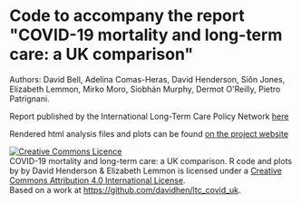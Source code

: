 # Code to accompany the report "COVID-19 mortality and long-term care: a UK comparison"

Authors: David Bell, Adelina Comas-Heras, David Henderson, Siôn Jones, Elizabeth Lemmon, Mirko Moro, Siobhán Murphy, Dermot O'Reilly, Pietro Patrignani. 

Report published by the International Long-Term Care Policy Network [here](https://ltccovid.org/2020/08/28/covid-19-mortality-and-long-term-care-a-uk-comparison/)

Rendered html analysis files and plots can be found [on the project website](https://davidhen.github.io/ltc_covid_uk/index.html)

<a rel="license" href="http://creativecommons.org/licenses/by/4.0/"><img alt="Creative Commons Licence" style="border-width:0" src="https://i.creativecommons.org/l/by/4.0/88x31.png" /></a><br /><span xmlns:dct="http://purl.org/dc/terms/" property="dct:title">COVID-19 mortality and long-term care: a UK comparison. R code and plots by</span> by <span xmlns:cc="http://creativecommons.org/ns#" property="cc:attributionName">David Henderson & Elizabeth Lemmon</span> is licensed under a <a rel="license" href="http://creativecommons.org/licenses/by/4.0/">Creative Commons Attribution 4.0 International License</a>.<br />Based on a work at <a xmlns:dct="http://purl.org/dc/terms/" href="https://github.com/davidhen/ltc_covid_uk" rel="dct:source">https://github.com/davidhen/ltc_covid_uk</a>.

